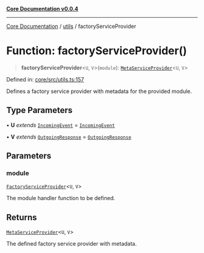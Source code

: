 [**Core Documentation v0.0.4**](../../README.md)

***

[Core Documentation](../../modules.md) / [utils](../README.md) / factoryServiceProvider

# Function: factoryServiceProvider()

> **factoryServiceProvider**\<`U`, `V`\>(`module`): [`MetaServiceProvider`](../../declarations/interfaces/MetaServiceProvider.md)\<`U`, `V`\>

Defined in: [core/src/utils.ts:157](https://github.com/stonemjs/core/blob/8c14a336c794eb98d8513b950cb1c2786962eaaf/src/utils.ts#L157)

Defines a factory service provider with metadata for the provided module.

## Type Parameters

• **U** *extends* [`IncomingEvent`](../../events/IncomingEvent/classes/IncomingEvent.md) = [`IncomingEvent`](../../events/IncomingEvent/classes/IncomingEvent.md)

• **V** *extends* [`OutgoingResponse`](../../events/OutgoingResponse/classes/OutgoingResponse.md) = [`OutgoingResponse`](../../events/OutgoingResponse/classes/OutgoingResponse.md)

## Parameters

### module

[`FactoryServiceProvider`](../../declarations/type-aliases/FactoryServiceProvider.md)\<`U`, `V`\>

The module handler function to be defined.

## Returns

[`MetaServiceProvider`](../../declarations/interfaces/MetaServiceProvider.md)\<`U`, `V`\>

The defined factory service provider with metadata.
